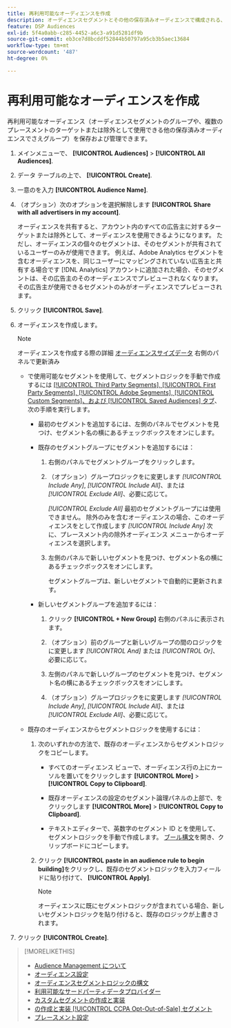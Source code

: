 ```yaml
---
title: 再利用可能なオーディエンスを作成
description: オーディエンスセグメントとその他の保存済みオーディエンスで構成される、再利用可能なオーディエンスを作成する方法について説明します。
feature: DSP Audiences
exl-id: 5f4a0abb-c285-4452-a6c3-a91d5281df9b
source-git-commit: eb3ce7d8bcddf52844b50797a95cb3b5aec13684
workflow-type: tm+mt
source-wordcount: '487'
ht-degree: 0%

---
```


# 再利用可能なオーディエンスを作成

<!-- "Saved audience" is used in UI (where?), but "saved" is a state, not a type. "Reusable audience" sounds better in a description. "Audience template" isn't right, either, since it implies you can edit it on the fly to create a new, different audience. Some other term? -->

再利用可能なオーディエンス（オーディエンスセグメントのグループや、複数のプレースメントのターゲットまたは除外として使用できる他の保存済みオーディエンスでさえグループ）を保存および管理できます。

1. メインメニューで、 **[!UICONTROL Audiences]** > **[!UICONTROL All Audiences]**.

1. データ テーブルの上で、 **[!UICONTROL Create]**.

1. 一意のを入力 **[!UICONTROL Audience Name]**.

1. （オプション）次のオプションを選択解除します **[!UICONTROL Share with all advertisers in my account]**.

   オーディエンスを共有すると、アカウント内のすべての広告主に対するターゲットまたは除外として、オーディエンスを使用できるようになります。 ただし、オーディエンスの個々のセグメントは、そのセグメントが共有されているユーザーのみが使用できます。 例えば、Adobe Analytics セグメントを含むオーディエンスを、同じユーザーにマッピングされていない広告主と共有する場合です [!DNL Analytics] アカウントに追加された場合、そのセグメントは、その広告主のそのオーディエンスでプレビューされなくなります。 その広告主が使用できるセグメントのみがオーディエンスでプレビューされます。

1. クリック **[!UICONTROL Save]**.

1. オーディエンスを作成します。

   >[!NOTE]
   >
   >オーディエンスを作成する際の詳細 [オーディエンスサイズデータ](audience-about.md) 右側のパネルで更新済み

   * で使用可能なセグメントを使用して、セグメントロジックを手動で作成するには [[!UICONTROL Third Party Segments], [!UICONTROL First Party Segments], [!UICONTROL Adobe Segments], [!UICONTROL Custom Segments]、および [!UICONTROL Saved Audiences] タブ](audience-settings.md)、次の手順を実行します。

      * 最初のセグメントを追加するには、左側のパネルでセグメントを見つけ、セグメント名の横にあるチェックボックスをオンにします。

      * 既存のセグメントグループにセグメントを追加するには：

         1. 右側のパネルでセグメントグループをクリックします。

         1. （オプション）グループロジックをに変更します *[!UICONTROL Include Any]*, *[!UICONTROL Include All]*、または *[!UICONTROL Exclude All]*、必要に応じて。

            *[!UICONTROL Exclude All]* 最初のセグメントグループには使用できません。 除外のみを含むオーディエンスの場合、このオーディエンスをとして作成します *[!UICONTROL Include Any]* 次に、プレースメント内の除外オーディエンス メニューからオーディエンスを選択します。

         1. 左側のパネルで新しいセグメントを見つけ、セグメント名の横にあるチェックボックスをオンにします。

            セグメントグループは、新しいセグメントで自動的に更新されます。

      * 新しいセグメントグループを追加するには：

         1. クリック **[!UICONTROL + New Group]** 右側のパネルに表示されます。

         1. （オプション）前のグループと新しいグループの間のロジックをに変更します *[!UICONTROL And]* または *[!UICONTROL Or]*、必要に応じて。

         1. 左側のパネルで新しいグループのセグメントを見つけ、セグメント名の横にあるチェックボックスをオンにします。

         1. （オプション）グループロジックをに変更します *[!UICONTROL Include Any]*, *[!UICONTROL Include All]*、または *[!UICONTROL Exclude All]*、必要に応じて。

   * 既存のオーディエンスからセグメントロジックを使用するには：

      1. 次のいずれかの方法で、既存のオーディエンスからセグメントロジックをコピーします。

         * すべてのオーディエンス ビューで、オーディエンス行の上にカーソルを置いてをクリックします **[!UICONTROL More]** > **[!UICONTROL Copy to Clipboard]**.

         * 既存オーディエンスの設定のセグメント論理パネルの上部で、をクリックします **[!UICONTROL More]** > **[!UICONTROL Copy to Clipboard]**.

         * テキストエディターで、英数字のセグメント ID とを使用して、セグメントロジックを手動で作成します。 [ブール構文](audience-segment-logic-syntax.md)を開き、クリップボードにコピーします。

      1. クリック **[!UICONTROL paste in an audience rule to begin building]**&#x200B;をクリックし、既存のセグメントロジックを入力フィールドに貼り付けて、 **[!UICONTROL Apply]**.

         >[!NOTE]
         >
         >オーディエンスに既にセグメントロジックが含まれている場合、新しいセグメントロジックを貼り付けると、既存のロジックが上書きされます。

1. クリック **[!UICONTROL Create]**.

>[!MORELIKETHIS]
>
>* [Audience Management について](audience-about.md)
>* [オーディエンス設定](audience-settings.md)
>* [オーディエンスセグメントロジックの構文](audience-segment-logic-syntax.md)
>* [利用可能なサードパーティデータプロバイダー](third-party-data-providers.md)
>* [カスタムセグメントの作成と実装](custom-segment-create.md)
>* [の作成と実装 [!UICONTROL CCPA Opt-Out-of-Sale] セグメント](ccpa-opt-out-segment-create.md)
>* [プレースメント設定](/help/dsp/campaign-management/placements/placement-settings.md)
